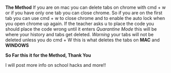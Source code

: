 **The Method**
If you are on mac you can delete tabs on chrome with cmd + w or if you have only one tab you can close chrome. So if you are on the first tab
you can use cmd + w to close chrome and to enable the auto lock when you open chrome up again. If the teacher asks u to place the code you should place the code wrong until it enters 
*Quarantine Mode* this will be where your history and tabs get deleted. *Warning* your tabs will not be deleted unless you do cmd + W this is what deletes the tabs on **MAC** and **WINDOWS**

**So Far this it for the Method, Thank You**

I will post more info on school hacks and more!!
